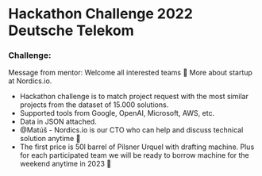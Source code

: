 # Hackathon Challenge 2022 Deutsche Telekom

### Challenge:
Message from mentor:
Welcome all interested teams :slightly_smiling_face: More about startup at Nordics.io.
- Hackathon challenge is to match project request with the most similar projects from the dataset of  15.000 solutions.
- Supported tools from Google, OpenAI, Microsoft, AWS, etc.
- Data in JSON attached.
- @Matúš - Nordics.io is our CTO who can help and discuss technical solution anytime :slightly_smiling_face:
- The first price is 50l barrel of Pilsner Urquel with drafting machine. Plus for each participated team we will be ready to borrow machine for the weekend anytime in 2023 :slightly_smiling_face:

